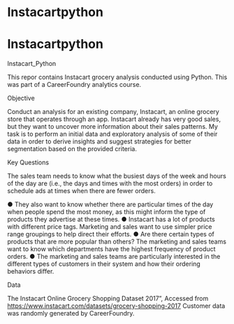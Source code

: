 # Instacartpython

# Instacartpython

Instacart_Python

This repor contains Instacart grocery analysis conducted using Python. This was part of a CareerFoundry analytics course.

Objective

Conduct an analysis for an existing company, Instacart, an online grocery store that operates through an app. Instacart already has very good sales, but they want to uncover more information about their sales patterns. My task is to perform an initial data and exploratory analysis of some of their data in order to derive insights and suggest strategies for better segmentation based on the provided criteria.

Key Questions

The sales team needs to know what the busiest days of the week and hours of the day are (i.e., the days and times with the most orders) in order to schedule ads at times when there are fewer orders.

  ● They also want to know whether there are particular times of the day when people spend the most money, as this might inform the type of products they advertise at these times.
  ● Instacart has a lot of products with different price tags. Marketing and sales want to use simpler price range groupings to help direct their efforts.
  ● Are there certain types of products that are more popular than others? The marketing and sales teams want to know which departments have the highest frequency of product orders.
  ● The marketing and sales teams are particularly interested in the different types of customers in their system and how their ordering behaviors differ.

Data

The Instacart Online Grocery Shopping Dataset 2017”, Accessed from https://www.instacart.com/datasets/grocery-shopping-2017 Customer data was randomly generated by CareerFoundry.
